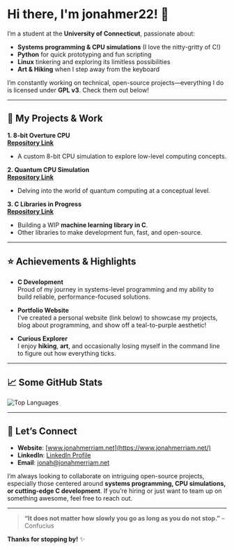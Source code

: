 # Hi there, I'm **jonahmer22**! :wave:

<!-- 
    banner needs to go here
-->

I’m a student at the **University of Connecticut**, passionate about:
- **Systems programming & CPU simulations** (I love the nitty-gritty of C!)
- **Python** for quick prototyping and fun scripting
- **Linux** tinkering and exploring its limitless possibilities
- **Art & Hiking** when I step away from the keyboard

I’m constantly working on technical, open-source projects—everything I do is licensed under **GPL v3**. Check them out below!

---

## :wrench: My Projects & Work

**1. 8-bit Overture CPU**  
[**Repository Link**](https://github.com/jonahmer22/CPUArchitecture)
- A custom 8-bit CPU simulation to explore low-level computing concepts.

**2. Quantum CPU Simulation**  
[**Repository Link**](https://github.com/jonahmer22/Pure-Quanta)
- Delving into the world of quantum computing at a conceptual level.

**3. C Libraries in Progress**  
[**Repository Link**](https://github.com/jonahmer22/turbo-doodle)
- Building a WIP **machine learning library in C**.
- Other libraries to make development fun, fast, and open-source.

---

## :star: Achievements & Highlights

- **C Development**  
  Proud of my journey in systems-level programming and my ability to build reliable, performance-focused solutions.

- **Portfolio Website**  
  I’ve created a personal website (link below) to showcase my projects, blog about programming, and show off a teal-to-purple aesthetic!

- **Curious Explorer**  
  I enjoy **hiking**, **art**, and occasionally losing myself in the command line to figure out how everything ticks.

---

## :chart_with_upwards_trend: Some GitHub Stats

![Top Languages](https://github-readme-stats.vercel.app/api/top-langs/?username=jonahmer22&layout=compact&theme=radical)

---

## :handshake: Let’s Connect

- **Website**: [www.jonahmerriam.net](https://www.jonahmerriam.net/)
- **LinkedIn**: [LinkedIn Profile](https://www.linkedin.com/in/jonahmerriam/) 
- **Email**: [jonah@jonahmerriam.net](mailto:jonah@jonahmerriam.net)

I’m always looking to collaborate on intriguing open-source projects, especially those centered around **systems programming, CPU simulations, or cutting-edge C development**. If you’re hiring or just want to team up on something awesome, feel free to reach out.

---

> **“It does not matter how slowly you go as long as you do not stop.”** – Confucius

**Thanks for stopping by!** :sparkles:
